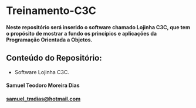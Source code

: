 # Treinamento-C3C

#### Neste repositório será inserido o software chamado Lojinha C3C, que tem o propósito de mostrar a fundo os princípios e aplicações da Programação Orientada a Objetos.

## Conteúdo do Repositório:

- Software Lojinha C3C.

#### Samuel Teodoro Moreira Dias

#### samuel_tmdias@hotmail.com
